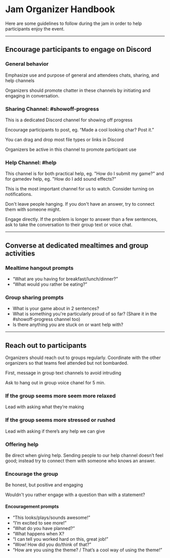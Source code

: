 # Jam Organizer Handbook

Here are some guidelines to follow during the jam in order to help participants enjoy the event.



----- ----- -----

## Encourage participants to engage on Discord 

### General behavior

Emphasize use and purpose of general and attendees chats, sharing, and help channels

Organizers should promote chatter in these channels by initiating and engaging in conversation.


### Sharing Channel: #showoff-progress
This is a dedicated Discord channel for showing off progress

Encourage participants to post, eg. “Made a cool looking char? Post it.”

You can drag and drop most file types or links in Discord

Organizers be active in this channel to promote participant use


### Help Channel: #help
This channel is for both practical help, eg. "How do I submit my game?" and for gamedev help, eg. "How do I add sound effects?"

This is the most important channel for us to watch. Consider turning on notifications.

Don't leave people hanging. If you don't have an answer, try to connect them with someone might.

Engage directly. If the problem is longer to answer than a few sentences, ask to take the conversation to their group text or voice chat.



----- ----- -----

## Converse at dedicated mealtimes and group activities

### Mealtime hangout prompts
- “What are you having for breakfast/lunch/dinner?”
- “What would you rather be eating?”

### Group sharing prompts
- What is your game about in 2 sentences?
- What is something you're particularly proud of so far? (Share it in the #showoff-progress channel too)
- Is there anything you are stuck on or want help with?



----- ----- -----

## Reach out to participants

Organizers should reach out to groups regularly. Coordinate with the other organizers so that teams feel attended but not bombarded.

First, message in group text channels to avoid intruding

Ask to hang out in group voice chanel for 5 min.


### If the group seems more seem more relaxed

Lead with asking what they’re making


### If the group seems more stressed or rushed

Lead with asking if there’s any help we can give


### Offering help
Be direct when giving help. Sending people to our help channel doesn’t feel good; instead try to connect them with someone who knows an answer.


### Encourage the group

Be honest, but positive and engaging

Wouldn't you rather engage with a question than with a statement?

#### Encouragement prompts
- “This looks/plays/sounds awesome!”
- “I’m excited to see more!”
- “What do you have planned?”
- “What happens when X?
- “I can tell you worked hard on this, great job!”
- “Wow! How did you do/think of that?”
- “How are you using the theme? / That’s a cool way of using the theme!”
